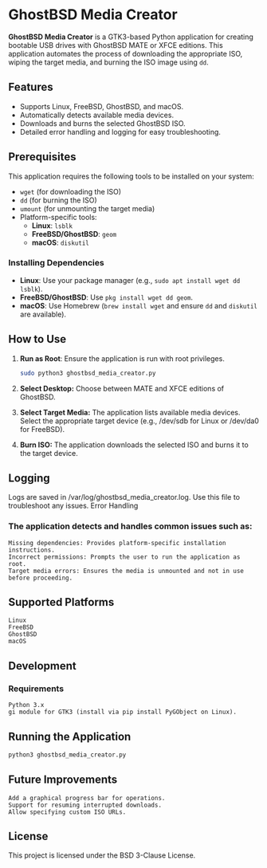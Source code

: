# GhostBSD Media Creator

**GhostBSD Media Creator** is a GTK3-based Python application for creating bootable USB drives with GhostBSD MATE or XFCE editions. This application automates the process of downloading the appropriate ISO, wiping the target media, and burning the ISO image using `dd`.

## Features
- Supports Linux, FreeBSD, GhostBSD, and macOS.
- Automatically detects available media devices.
- Downloads and burns the selected GhostBSD ISO.
- Detailed error handling and logging for easy troubleshooting.

## Prerequisites
This application requires the following tools to be installed on your system:
- `wget` (for downloading the ISO)
- `dd` (for burning the ISO)
- `umount` (for unmounting the target media)
- Platform-specific tools:
  - **Linux**: `lsblk`
  - **FreeBSD/GhostBSD**: `geom`
  - **macOS**: `diskutil`

### Installing Dependencies
- **Linux**: Use your package manager (e.g., `sudo apt install wget dd lsblk`).
- **FreeBSD/GhostBSD**: Use `pkg install wget dd geom`.
- **macOS**: Use Homebrew (`brew install wget` and ensure `dd` and `diskutil` are available).

## How to Use
1. **Run as Root**:
   Ensure the application is run with root privileges.
   ```bash
   sudo python3 ghostbsd_media_creator.py

2. **Select Desktop:**
        Choose between MATE and XFCE editions of GhostBSD.

3. **Select Target Media:**
        The application lists available media devices.
        Select the appropriate target device (e.g., /dev/sdb for Linux or /dev/da0 for FreeBSD).

4. **Burn ISO:**
        The application downloads the selected ISO and burns it to the target device.

## Logging

Logs are saved in /var/log/ghostbsd_media_creator.log. Use this file to troubleshoot any issues.
Error Handling

### The application detects and handles common issues such as:

    Missing dependencies: Provides platform-specific installation instructions.
    Incorrect permissions: Prompts the user to run the application as root.
    Target media errors: Ensures the media is unmounted and not in use before proceeding.

## Supported Platforms

    Linux
    FreeBSD
    GhostBSD
    macOS

## Development
### Requirements

    Python 3.x
    gi module for GTK3 (install via pip install PyGObject on Linux).

## Running the Application
```sh 
python3 ghostbsd_media_creator.py
```

## Future Improvements

    Add a graphical progress bar for operations.
    Support for resuming interrupted downloads.
    Allow specifying custom ISO URLs.

## License

This project is licensed under the BSD 3-Clause License.

